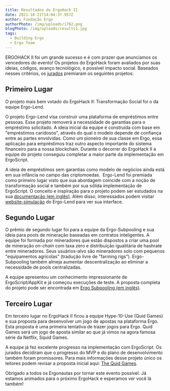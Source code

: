 ```yaml
---
title: Resultados do ErgoHack II
date: 2021-10-21T14:04:37.957Z
author: Fundação Ergo
authorPhoto: /img/uploads/1762.png
blogPhoto: /img/uploads/results1.jpg
tags:
  - Building Ergo
  - Ergo Team
---
```

<!--StartFragment-->

ERGOHACK II foi um grande sucesso e é com prazer que anunciamos os vencedores do evento! Os projetos do ErgoHack foram avaliados por suas ideias, códigos, avanço tecnológico, e possível impacto social. Baseados nesses critérios, os [jurados](https://ergoplatform.org/pt/blog/2021-10-20-ergohack-ii-meet-your-judges/) premiaram os seguintes projetos:

## Primeiro Lugar 

O projeto mais bem votado do ErgoHack II: Transformação Social foi o da equipe Ergo-Lend. 

O projeto Ergo-Lend visa construir uma plataforma de empréstimos entre pessoas. Esse projeto removerá a necessidade de garantias para o empréstimo solicitado. A ideia inicial da equipe é construída com base em "empréstimos caridosos", através do qual o modelo depende de confiança entre as partes envolvidas. Como um pioneiro de sua classe em Ergo, essa aplicação para empréstimos traz outro aspecto importante do sistema financeiro para a nossa blockchain. Durante o decorrer do ErgoHack II a equipe do projeto conseguiu completar a maior parte da implementação em ErgoScript. 

A ideia de empréstimos sem garantias como modelo de negócios ainda está em sua infância no campo das criptomoedas.  Ergo-Lend foi premiada como primeiro lugar visto que sua abordagem coincide com a noção de transformação social e também por sua sólida implementação de ErgoScript. O conceito e inspiração para o projeto podem ser estudados na sua [documentação (em inglês)](https://github.com/Ergo-Lend/ergo-lend-documentation). Além disso, interessados podem visitar [website-simulação](https://www.ergolend.org/) do Ergo-Lend  para ver sua interface.

## Segundo Lugar

O prêmio de segundo lugar foi para a equipe da Ergo-Subpooling e sua ideia para pools de mineração baseadas em contratos inteligentes. A equipe foi formada por mineradores que estão dispostos a criar uma pool de mineração *on-chain* com taxa zero e distribuição igualitária de hashrate entre mineradores. Seus usuários-alvo são mineradores solo com pequenos "equipamentos agrícolas" (tradução livre de "farming rigs"). Ergo-Subpooling também almeja aumentar descentralização ao eliminar a necessidade de pools centralizadas.

A equipe apresentou um conhecimento impressionante de ErgoScript/AppKit e já começou execuções de teste. A proposta completa do projeto pode ser encontrada em [Ergo Subpooling (em inglês)](https://github.com/K-Singh/ergo-subpooling).

## Terceiro Lugar

Em terceiro lugar no ErgoHack II ficou a equipe Hype-10-Use (Quid Games) e sua proposta para desenvolver um jogo de apostas na plataforma Ergo. Esta proposta é uma primeira tentativa de trazer jogos para Ergo. Quid Games será um jogo de aposta similar ao que já vimos na agora famosa série da Netflix, Squid Games. 

A equipe já fez excelente progresso na implementação com ErgoScript. Os jurados decidiram que o progresso do MVP e do plano de desenvolvimento também foram promissores. Para mais informações desse projeto único os leitores podem revisar a proposta inicial aqui: [The Quid Games](https://github.com/hypo10use/quid-games).

Obrigado a todos os Ergonautas por tornar este evento possível. Já estamos animados para o próximo ErgoHack e esperamos ver você lá também! 

<!--EndFragment-->